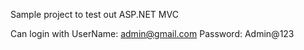 Sample project to test out ASP.NET MVC 

Can login with 
UserName: admin@gmail.com
Password: Admin@123
